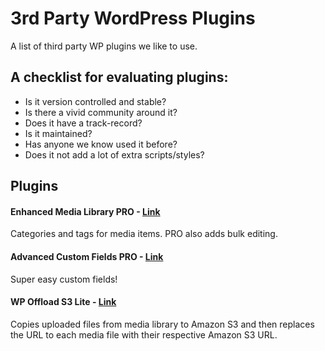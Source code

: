 # 3rd Party WordPress Plugins
A list of third party WP plugins we like to use. 

## A checklist for evaluating plugins:
- Is it version controlled and stable?
- Is there a vivid community around it?
- Does it have a track-record?
- Is it maintained? 
- Has anyone we know used it before?
- Does it not add a lot of extra scripts/styles?

## Plugins
#### Enhanced Media Library PRO - [Link](https://sv.wordpress.org/plugins/enhanced-media-library/) 
Categories and tags for media items. PRO also adds bulk editing.

#### Advanced Custom Fields PRO - [Link](https://www.advancedcustomfields.com/)
Super easy custom fields!

#### WP Offload S3 Lite - [Link](https://sv.wordpress.org/plugins/amazon-s3-and-cloudfront/)
Copies uploaded files from media library to Amazon S3 and then replaces the URL to each media file with their respective Amazon S3 URL.
